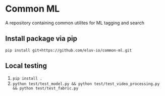 # Common ML
A repository containing common utilites for ML tagging and search

## Install package via pip
`pip install git+https://github.com/eluv-io/common-ml.git`

## Local testing 
1. `pip install .`
2.  `python test/test_model.py && python test/test_video_processing.py && python test/test_fabric.py`